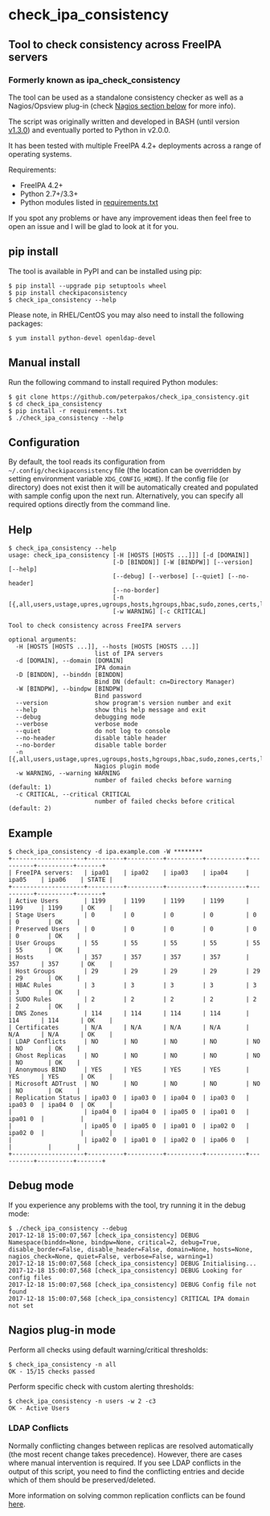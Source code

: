 # check_ipa_consistency
## Tool to check consistency across FreeIPA servers
### Formerly known as ipa_check_consistency

The tool can be used as a standalone consistency checker as well as a Nagios/Opsview plug-in (check [Nagios section below](#nagios-plug-in-mode) for more info).

The script was originally written and developed in BASH (until version [v1.3.0](https://github.com/peterpakos/check_ipa_consistency/tree/v1.3.0)) and eventually ported to Python in v2.0.0.

It has been tested with multiple FreeIPA 4.2+ deployments across a range of operating systems.

Requirements:
* FreeIPA 4.2+
* Python 2.7+/3.3+
* Python modules listed in [requirements.txt](https://github.com/peterpakos/check_ipa_consistency/blob/master/requirements.txt)

If you spot any problems or have any improvement ideas then feel free to open an issue and I will be glad to look at it for you.

## pip install
The tool is available in PyPI and can be installed using pip:
```
$ pip install --upgrade pip setuptools wheel
$ pip install checkipaconsistency
$ check_ipa_consistency --help
```

Please note, in RHEL/CentOS you may also need to install the following packages:
```
$ yum install python-devel openldap-devel
```

## Manual install
Run the following command to install required Python modules:
```
$ git clone https://github.com/peterpakos/check_ipa_consistency.git
$ cd check_ipa_consistency
$ pip install -r requirements.txt
$ ./check_ipa_consistency --help
```

## Configuration
By default, the tool reads its configuration from `~/.config/checkipaconsistency` file (the location can be overridden by setting environment variable `XDG_CONFIG_HOME`). If the config file (or directory) does not exist then it will be automatically created and populated with sample config upon the next run. Alternatively, you can specify all required options directly from the command line.

## Help
```
$ check_ipa_consistency --help
usage: check_ipa_consistency [-H [HOSTS [HOSTS ...]]] [-d [DOMAIN]]
                             [-D [BINDDN]] [-W [BINDPW]] [--version] [--help]
                             [--debug] [--verbose] [--quiet] [--no-header]
                             [--no-border]
                             [-n [{,all,users,ustage,upres,ugroups,hosts,hgroups,hbac,sudo,zones,certs,ldap,ghosts,bind,msdcs,replica}]]
                             [-w WARNING] [-c CRITICAL]

Tool to check consistency across FreeIPA servers

optional arguments:
  -H [HOSTS [HOSTS ...]], --hosts [HOSTS [HOSTS ...]]
                        list of IPA servers
  -d [DOMAIN], --domain [DOMAIN]
                        IPA domain
  -D [BINDDN], --binddn [BINDDN]
                        Bind DN (default: cn=Directory Manager)
  -W [BINDPW], --bindpw [BINDPW]
                        Bind password
  --version             show program's version number and exit
  --help                show this help message and exit
  --debug               debugging mode
  --verbose             verbose mode
  --quiet               do not log to console
  --no-header           disable table header
  --no-border           disable table border
  -n [{,all,users,ustage,upres,ugroups,hosts,hgroups,hbac,sudo,zones,certs,ldap,ghosts,bind,msdcs,replica}]
                        Nagios plugin mode
  -w WARNING, --warning WARNING
                        number of failed checks before warning (default: 1)
  -c CRITICAL, --critical CRITICAL
                        number of failed checks before critical (default: 2)
```

## Example
```
$ check_ipa_consistency -d ipa.example.com -W ********
+--------------------+----------+----------+----------+-----------+----------+----------+-------+
| FreeIPA servers:   | ipa01    | ipa02    | ipa03    | ipa04     | ipa05    | ipa06    | STATE |
+--------------------+----------+----------+----------+-----------+----------+----------+-------+
| Active Users       | 1199     | 1199     | 1199     | 1199      | 1199     | 1199     | OK    |
| Stage Users        | 0        | 0        | 0        | 0         | 0        | 0        | OK    |
| Preserved Users    | 0        | 0        | 0        | 0         | 0        | 0        | OK    |
| User Groups        | 55       | 55       | 55       | 55        | 55       | 55       | OK    |
| Hosts              | 357      | 357      | 357      | 357       | 357      | 357      | OK    |
| Host Groups        | 29       | 29       | 29       | 29        | 29       | 29       | OK    |
| HBAC Rules         | 3        | 3        | 3        | 3         | 3        | 3        | OK    |
| SUDO Rules         | 2        | 2        | 2        | 2         | 2        | 2        | OK    |
| DNS Zones          | 114      | 114      | 114      | 114       | 114      | 114      | OK    |
| Certificates       | N/A      | N/A      | N/A      | N/A       | N/A      | N/A      | OK    |
| LDAP Conflicts     | NO       | NO       | NO       | NO        | NO       | NO       | OK    |
| Ghost Replicas     | NO       | NO       | NO       | NO        | NO       | NO       | OK    |
| Anonymous BIND     | YES      | YES      | YES      | YES       | YES      | YES      | OK    |
| Microsoft ADTrust  | NO       | NO       | NO       | NO        | NO       | NO       | OK    |
| Replication Status | ipa03 0  | ipa03 0  | ipa04 0  | ipa03 0   | ipa03 0  | ipa04 0  | OK    |
|                    | ipa04 0  | ipa04 0  | ipa05 0  | ipa01 0   | ipa01 0  |          |       |
|                    | ipa05 0  | ipa05 0  | ipa01 0  | ipa02 0   | ipa02 0  |          |       |
|                    | ipa02 0  | ipa01 0  | ipa02 0  | ipa06 0   |          |          |       |
+--------------------+----------+----------+----------+-----------+----------+----------+-------+

```
## Debug mode
If you experience any problems with the tool, try running it in the debug mode:

```
$ ./check_ipa_consistency --debug
2017-12-18 15:00:07,567 [check_ipa_consistency] DEBUG Namespace(binddn=None, bindpw=None, critical=2, debug=True, disable_border=False, disable_header=False, domain=None, hosts=None, nagios_check=None, quiet=False, verbose=False, warning=1)
2017-12-18 15:00:07,568 [check_ipa_consistency] DEBUG Initialising...
2017-12-18 15:00:07,568 [check_ipa_consistency] DEBUG Looking for config files
2017-12-18 15:00:07,568 [check_ipa_consistency] DEBUG Config file not found
2017-12-18 15:00:07,568 [check_ipa_consistency] CRITICAL IPA domain not set

```

## Nagios plug-in mode
Perform all checks using default warning/critical thresholds:
```
$ check_ipa_consistency -n all
OK - 15/15 checks passed
```
Perform specific check with custom alerting thresholds:
```
$ check_ipa_consistency -n users -w 2 -c3
OK - Active Users
```

### LDAP Conflicts
Normally conflicting changes between replicas are resolved automatically (the most recent change takes precedence).
However, there are cases where manual intervention is required. If you see LDAP conflicts in the output of this script,
you need to find the conflicting entries and decide which of them should be preserved/deleted.

More information on solving common replication conflicts can be found [here](https://access.redhat.com/documentation/en-us/red_hat_directory_server/10/html/administration_guide/managing_replication-solving_common_replication_conflicts).
